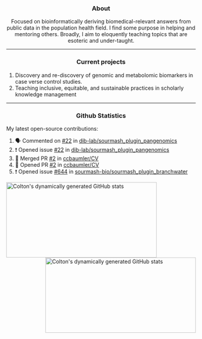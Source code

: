 <!--
Inspiration derived from:
1. https://zzetao.github.io/awesome-github-profile/
2. https://github.com/spcanelon
3. https://github.com/tallguyjenks

Tools used:
1. https://github.com/anuraghazra/github-readme-stats
2. https://github.com/jamesgeorge007/github-activity-readme
3. https://github.com/topics/profile-readme
-->

<h3 align="center">About</h3>

<p align="center">
Focused on bioinformatically deriving biomedical-relevant answers from public data in the population health field. 
I find some purpose in helping and mentoring others. Broadly, I aim to eloquently teaching topics that are esoteric and under-taught.
</p>

---

<h3 align="center">Current projects</h3>

1. Discovery and re-discovery of genomic and metabolomic biomarkers in case verse control studies.
2. Teaching inclusive, equitable, and sustainable practices in scholarly knowledge management

---

<h3 align="center">Github Statistics</h3>

My latest open-source contributions:

<!--START_SECTION:activity-->
1. 🗣 Commented on [#22](https://github.com/dib-lab/sourmash_plugin_pangenomics/issues/22#issuecomment-2913358833) in [dib-lab/sourmash_plugin_pangenomics](https://github.com/dib-lab/sourmash_plugin_pangenomics)
2. ❗ Opened issue [#22](https://github.com/dib-lab/sourmash_plugin_pangenomics/issues/22) in [dib-lab/sourmash_plugin_pangenomics](https://github.com/dib-lab/sourmash_plugin_pangenomics)
3. 🎉 Merged PR [#2](https://github.com/ccbaumler/CV/pull/2) in [ccbaumler/CV](https://github.com/ccbaumler/CV)
4. 💪 Opened PR [#2](https://github.com/ccbaumler/CV/pull/2) in [ccbaumler/CV](https://github.com/ccbaumler/CV)
5. ❗ Opened issue [#644](https://github.com/sourmash-bio/sourmash_plugin_branchwater/issues/644) in [sourmash-bio/sourmash_plugin_branchwater](https://github.com/sourmash-bio/sourmash_plugin_branchwater)
<!--END_SECTION:activity-->

<a href="https://github.com/ccbaumler">
  <img height="200" width=400 align="left" alt="Colton's dynamically generated GitHub stats" src="https://github-readme-stats.vercel.app/api?username=ccbaumler&show_icons=true&title_color=434d58&icon_color=fa8072&ring_color=ba55d3"/>
</a>
<a href="https://github.com/ccbaumler">
  <img height="200" width=400 align="right" alt="Colton's dynamically generated GitHub stats" src="https://github-readme-stats.vercel.app/api/top-langs/?username=ccbaumler&layout=compact&langs_count=6&card_width=320&title_color=434d58&hide=Standard%20ML,%20TeX,%20Jupyter%20Notebook" />
</a>
